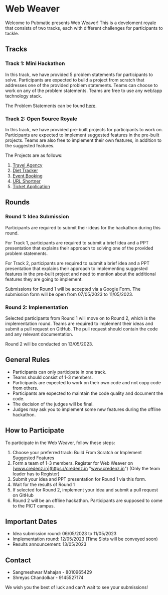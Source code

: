 # Web Weaver

Welcome to Pubmatic presents Web Weaver! This is a develoment royale that consists of two tracks, each with different challenges for participants to tackle.

## Tracks

### Track 1: Mini Hackathon

In this track, we have provided 5 problem statements for participants to solve. Participants are expected to build a project from scratch that addresses one of the provided problem statements. Teams can choose to work on any of the problem statements. Teams are free to use any web/app technology stack.

The Problem Statements can be found [here](https://github.com/Credenz-Web-Weaver/pubmatic-problem-statements "here").

### Track 2: Open Source Royale

In this track, we have provided pre-built projects for participants to work on. Participants are expected to implement suggested features in the pre-built projects. Teams are also free to implement their own features, in addition to the suggested features.

The Projects are as follows:
1. [Travel Agency](https://github.com/Credenz-Web-Weaver/travel-agency "Travel Agency")
2. [Diet Tracker](https://github.com/Credenz-Web-Weaver/diet-tracker "Diet Tracker")
3. [Event Booking](https://github.com/Credenz-Web-Weaver/event-booking "Event Booking")
4. [URL Shortner](https://github.com/Credenz-Web-Weaver/url-shortner "URL Shortner")
5. [Ticket Application](https://github.com/Credenz-Web-Weaver/ticket-application "Ticket Application")

## Rounds

### Round 1: Idea Submission

Participants are required to submit their ideas for the hackathon during this round.

For Track 1, participants are required to submit a brief idea and a PPT presentation that explains their approach to solving one of the provided problem statements.

For Track 2, participants are required to submit a brief idea and a PPT presentation that explains their approach to implementing suggested features in the pre-built project and need to mention about the additional features they are going to implement.


Submissions for Round 1 will be accepted via a Google Form. The submission form will be open from 07/05/2023 to 11/05/2023.

### Round 2: Implementation

Selected participants from Round 1 will move on to Round 2, which is the implementation round. Teams are required to implement their ideas and submit a pull request on GitHub. The pull request should contain the code and any relevant documentation.

Round 2 will be conducted on 13/05/2023.

## General Rules

- Participants can only participate in one track.
- Teams should consist of 1-3 members.
- Participants are expected to work on their own code and not copy code from others.
- Participants are expected to maintain the code quality and document the code.
- The decision of the judges will be final.
- Judges may ask you to implement some new features during the offline hackathon.

## How to Participate

To participate in the Web Weaver, follow these steps:

1. Choose your preferred track: Build From Scratch or Implement Suggested Features
2. Form a team of 1-3 members. Register for Web Weaver on [www.credenz.in](https://credenz.in "www.credenz.in") (Only the team leader has to Register)
3. Submit your idea and PPT presentation for Round 1 via this form.
4. Wait for the results of Round 1
5. If selected for Round 2, implement your idea and submit a pull request on GitHub
6. Round 2 will be an offline hackathon. Participants are supposed to come to the PICT campus.

## Important Dates

- Idea submission round: 06/05/2023 to 11/05/2023
- Implementation round: 12/05/2023 (Time Slots will be conveyed soon)
- Results announcement: 13/05/2023

## Contact

- Sangmeshwar Mahajan - 8010965429
- Shreyas Chandolkar - 9145527174

We wish you the best of luck and can't wait to see your submissions!
